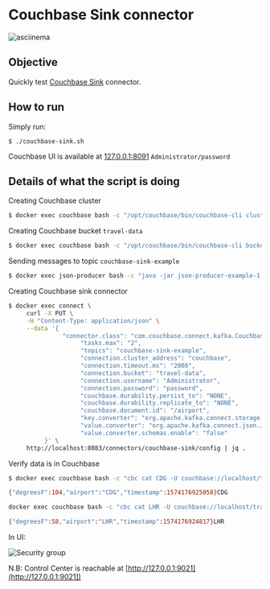 # Couchbase Sink connector

![asciinema](https://github.com/vdesabou/gifs/blob/master/connect/connect-couchbase-sink/asciinema.gif?raw=true)

## Objective

Quickly test [Couchbase Sink](https://docs.couchbase.com/kafka-connector/3.4/index.html) connector.




## How to run

Simply run:

```
$ ./couchbase-sink.sh
```

Couchbase UI is available at [127.0.0.1:8091](http://127.0.0.1:8091) `Administrator/password`

## Details of what the script is doing

Creating Couchbase cluster

```bash
$ docker exec couchbase bash -c "/opt/couchbase/bin/couchbase-cli cluster-init --cluster-username Administrator --cluster-password password --services=data,index,query"
```

Creating Couchbase bucket `travel-data`

```bash
$ docker exec couchbase bash -c "/opt/couchbase/bin/couchbase-cli bucket-create --cluster localhost:8091 --username Administrator --password password --bucket travel-data --bucket-type couchbase --bucket-ramsize 100"
```

Sending messages to topic `couchbase-sink-example`

```bash
$ docker exec json-producer bash -c "java -jar json-producer-example-1.0.0-SNAPSHOT-jar-with-dependencies.jar"
```

Creating Couchbase sink connector

```bash
$ docker exec connect \
     curl -X PUT \
     -H "Content-Type: application/json" \
     --data '{
               "connector.class": "com.couchbase.connect.kafka.CouchbaseSinkConnector",
                    "tasks.max": "2",
                    "topics": "couchbase-sink-example",
                    "connection.cluster_address": "couchbase",
                    "connection.timeout.ms": "2000",
                    "connection.bucket": "travel-data",
                    "connection.username": "Administrator",
                    "connection.password": "password",
                    "couchbase.durability.persist_to": "NONE",
                    "couchbase.durability.replicate_to": "NONE",
                    "couchbase.document.id": "/airport",
                    "key.converter": "org.apache.kafka.connect.storage.StringConverter",
                    "value.converter": "org.apache.kafka.connect.json.JsonConverter",
                    "value.converter.schemas.enable": "false"
          }' \
     http://localhost:8083/connectors/couchbase-sink/config | jq .
```

Verify data is in Couchbase

```bash
$ docker exec couchbase bash -c "cbc cat CDG -U couchbase://localhost/travel-data -u Administrator -P password"

{"degreesF":104,"airport":"CDG","timestamp":1574176925058}CDG                  CAS=0x15d899953dda0000, Flags=0x2000000, Size=58, Datatype=0x01(JSON)
```

```bash
docker exec couchbase bash -c "cbc cat LHR -U couchbase://localhost/travel-data -u Administrator -P password"

{"degreesF":58,"airport":"LHR","timestamp":1574176924817}LHR                  CAS=0x15d899953dd60000, Flags=0x2000000, Size=57, Datatype=0x01(JSON)
```

In UI:

![Security group](Screenshot1.png)


N.B: Control Center is reachable at [http://127.0.0.1:9021](http://127.0.0.1:9021])
